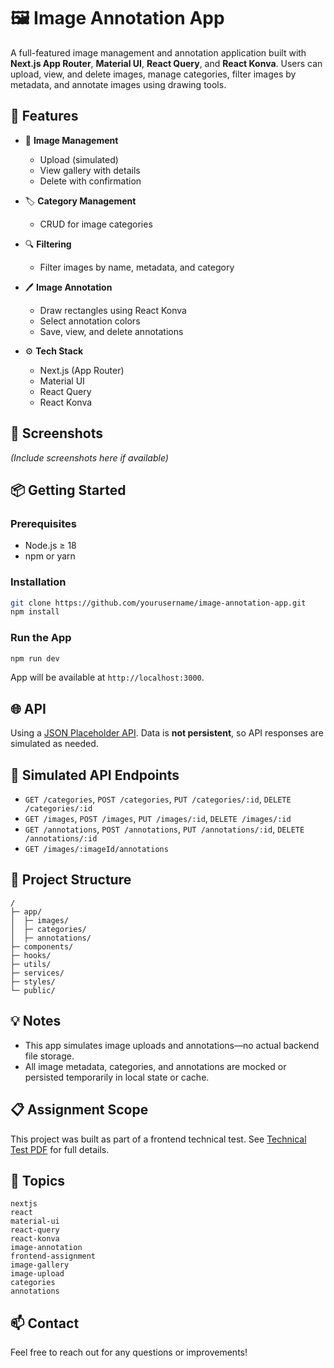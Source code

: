 # 🖼️ Image Annotation App

A full-featured image management and annotation application built with **Next.js App Router**, **Material UI**, **React Query**, and **React Konva**. Users can upload, view, and delete images, manage categories, filter images by metadata, and annotate images using drawing tools.

## 🚀 Features

- 📁 **Image Management**

  - Upload (simulated)
  - View gallery with details
  - Delete with confirmation

- 🏷️ **Category Management**

  - CRUD for image categories

- 🔍 **Filtering**

  - Filter images by name, metadata, and category

- 🖊️ **Image Annotation**

  - Draw rectangles using React Konva
  - Select annotation colors
  - Save, view, and delete annotations

- ⚙️ **Tech Stack**
  - Next.js (App Router)
  - Material UI
  - React Query
  - React Konva

## 📸 Screenshots

_(Include screenshots here if available)_

## 📦 Getting Started

### Prerequisites

- Node.js ≥ 18
- npm or yarn

### Installation

```bash
git clone https://github.com/yourusername/image-annotation-app.git
npm install
```

### Run the App

```bash
npm run dev
```

App will be available at `http://localhost:3000`.

## 🌐 API

Using a [JSON Placeholder API](https://my-json-server.typicode.com/MostafaKMilly/demo). Data is **not persistent**, so API responses are simulated as needed.

## 🧪 Simulated API Endpoints

- `GET /categories`, `POST /categories`, `PUT /categories/:id`, `DELETE /categories/:id`
- `GET /images`, `POST /images`, `PUT /images/:id`, `DELETE /images/:id`
- `GET /annotations`, `POST /annotations`, `PUT /annotations/:id`, `DELETE /annotations/:id`
- `GET /images/:imageId/annotations`

## 📁 Project Structure

```
/
├─ app/
│  ├─ images/
│  ├─ categories/
│  ├─ annotations/
├─ components/
├─ hooks/
├─ utils/
├─ services/
├─ styles/
└─ public/
```

## 💡 Notes

- This app simulates image uploads and annotations—no actual backend file storage.
- All image metadata, categories, and annotations are mocked or persisted temporarily in local state or cache.

## 📋 Assignment Scope

This project was built as part of a frontend technical test. See [Technical Test PDF](./Technical%20Test%20Assignment%202.pdf) for full details.

## 🧠 Topics

```
nextjs
react
material-ui
react-query
react-konva
image-annotation
frontend-assignment
image-gallery
image-upload
categories
annotations
```

## 📫 Contact

Feel free to reach out for any questions or improvements!
